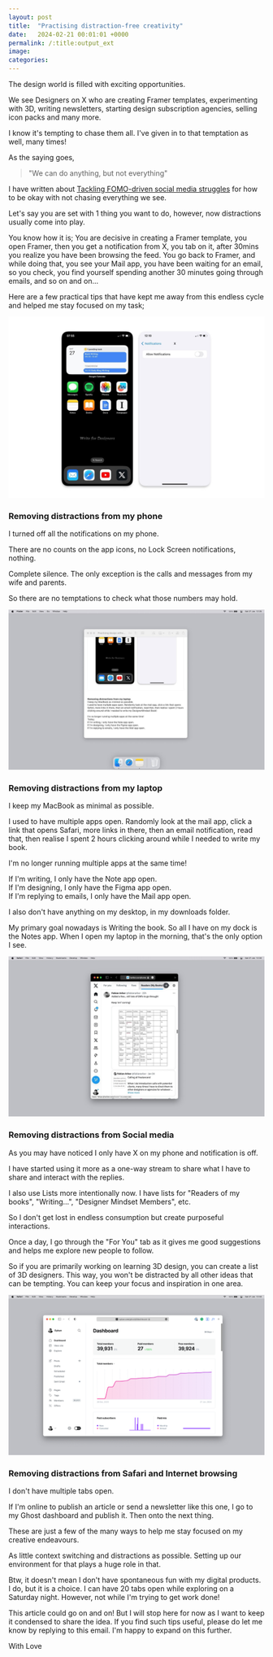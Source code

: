 ```yaml
---
layout: post
title:  "Practising distraction-free creativity"
date:   2024-02-21 00:01:01 +0000
permalink: /:title:output_ext
image: 
categories: 
---
```

<p>The design world is filled with exciting opportunities.</p>

<p>We see Designers on X who are creating Framer templates, experimenting with 3D, writing newsletters, starting design subscription agencies, selling icon packs and many more.</p>

<p>I know it's tempting to chase them all. I've given in to that temptation as well, many times!</p>

<p>As the saying goes,</p>
<blockquote><p>"We can do anything, but not everything"</p></blockquote>

<p>I have written about <a href="/tackling-fomo-driven-social-media-struggles">Tackling FOMO-driven social media struggles</a> for how to be okay with not chasing everything we see.</p>

<p>Let's say you are set with 1 thing you want to do, however, now distractions usually come into play.</p>

<p>You know how it is; You are decisive in creating a Framer template, you open Framer, then you get a notification from X, you tab on it, after 30mins you realize you have been browsing the feed. You go back to Framer, and while doing that, you see your Mail app, you have been waiting for an email, so you check, you find yourself spending another 30 minutes going through emails, and so on and on...</p>

<p>Here are a few practical tips that have kept me away from this endless cycle and helped me stay focused on my task;</p>

<img src="/assets/phone.jpg" alt="phone" class="max-width">
<h3>Removing distractions from my phone</h3>
<p>I turned off all the notifications on my phone.</p>

<p>There are no counts on the app icons, no Lock Screen notifications, nothing.</p>

<p>Complete silence. The only exception is the calls and messages from my wife and parents.</p>

<p>So there are no temptations to check what those numbers may hold.</p>

<img src="/assets/notes.jpg" alt="notes" class="max-width">
<h3>Removing distractions from my laptop</h3>
<p>I keep my MacBook as minimal as possible.</p>

<p>I used to have multiple apps open. Randomly look at the mail app, click a link that opens Safari, more links in there, then an email notification, read that, then realise I spent 2 hours clicking around while I needed to write my book.</p>

<p>I'm no longer running multiple apps at the same time!</p>

<p>If I'm writing, I only have the Note app open.<br>
If I'm designing, I only have the Figma app open.<br>
If I'm replying to emails, I only have the Mail app open.</p>

<p>I also don't have anything on my desktop, in my downloads folder.</p>

<p>My primary goal nowadays is Writing the book. So all I have on my dock is the Notes app. When I open my laptop in the morning, that's the only option I see.</p>


<img src="/assets/x.jpg" alt="x" class="max-width">
<h3>Removing distractions from Social media</h3>
<p>As you may have noticed I only have X on my phone and notification is off.</p>

<p>I have started using it more as a one-way stream to share what I have to share and interact with the replies.</p>

<p>I also use Lists more intentionally now. I have lists for "Readers of my books", "Writing...", "Designer Mindset Members", etc.</p>

<p>So I don't get lost in endless consumption but create purposeful interactions.</p>

<p>Once a day, I go through the "For You" tab as it gives me good suggestions and helps me explore new people to follow.</p>

<p>So if you are primarily working on learning 3D design, you can create a list of 3D designers. This way, you won't be distracted by all other ideas that can be tempting. You can keep your focus and inspiration in one area.</p>


<img src="/assets/dash.png" alt="dash" class="max-width">
<h3>Removing distractions from Safari and Internet browsing</h3>
<p>I don't have multiple tabs open.</p>

<p>If I'm online to publish an article or send a newsletter like this one, I go to my Ghost dashboard and publish it. Then onto the next thing.</p>

<p>These are just a few of the many ways to help me stay focused on my creative endeavours.</p>

<p>As little context switching and distractions as possible. Setting up our environment for that plays a huge role in that.</p>

<p>Btw, it doesn't mean I don't have spontaneous fun with my digital products. I do, but it is a choice. I can have 20 tabs open while exploring on a Saturday night. However, not while I'm trying to get work done!</p>

<p>This article could go on and on! But I will stop here for now as I want to keep it condensed to share the idea. If you find such tips useful, please do let me know by replying to this email. I'm happy to expand on this further.</p>

<p>With Love</p>
